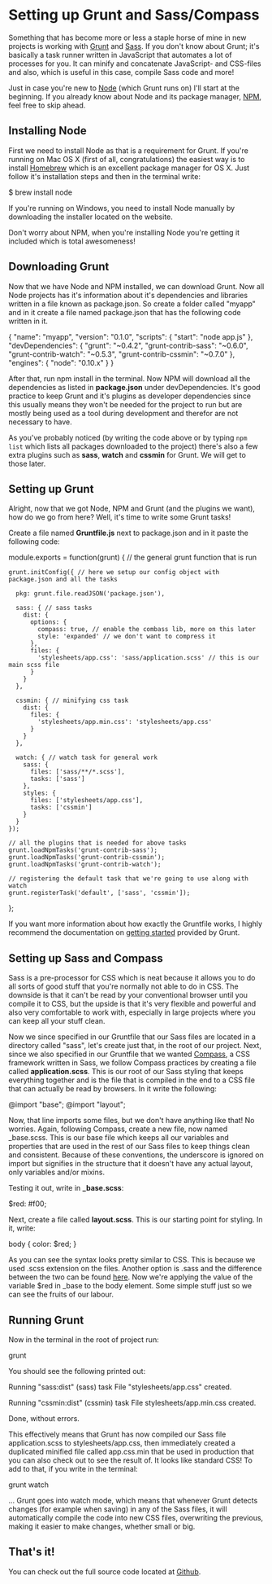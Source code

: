 # Setting up Grunt and Sass/Compass

Something that has become more or less a staple horse of mine in new projects is working with [Grunt](http://gruntjs.com/) and [Sass](http://sass-lang.com/). If you don't know about Grunt; it's basically a task runner written in JavaScript that automates a lot of processes for you. It can minify and concatenate JavaScript- and CSS-files and also, which is useful in this case, compile Sass code and more!

Just in case you're new to [Node](http://nodejs.org/) (which Grunt runs on) I'll start at the beginning. If you already know about Node and its package manager, [NPM](https://npmjs.org/), feel free to skip ahead.

## Installing Node

First we need to install Node as that is a requirement for Grunt. If you're running on Mac OS X (first of all, congratulations) the easiest way is to install [Homebrew](http://brew.sh/) which is an excellent package manager for OS X. Just follow it's installation steps and then in the terminal write:

  $ brew install node

If you're running on Windows, you need to install Node manually by downloading the installer located on the website.

Don't worry about NPM, when you're installing Node you're getting it included which is total awesomeness!

## Downloading Grunt

Now that we have Node and NPM installed, we can download Grunt. Now all Node projects has it's information about it's dependencies and libraries written in a file known as package.json.  So create a folder called "myapp" and in it create a file named package.json that has the following code written in it.

  {
    "name": "myapp",
    "version": "0.1.0",
    "scripts": {
      "start": "node app.js"
    },
    "devDependencies": {
      "grunt": "~0.4.2",
      "grunt-contrib-sass": "~0.6.0",
      "grunt-contrib-watch": "~0.5.3",
      "grunt-contrib-cssmin": "~0.7.0"
    },
    "engines": {
      "node": "0.10.x"
    }
  }

After that, run npm install in the terminal. Now NPM will download all the dependencies as listed in __package.json__ under devDependencies. It's good practice to keep Grunt and it's plugins as developer dependencies since this usually means they won't be needed for the project to run but are mostly being used as a tool during development and therefor are not necessary to have.

As you've probably noticed (by writing the code above or by typing `npm list` which lists all packages downloaded to the project) there's also a few extra plugins such as __sass__, __watch__ and __cssmin__ for Grunt. We will get to those later.

## Setting up Grunt

Alright, now that we got Node, NPM and Grunt (and the plugins we want), how do we go from here? Well, it's time to write some Grunt tasks!

Create a file named __Gruntfile.js__ next to package.json and in it paste the following code:

  module.exports = function(grunt) { // the general grunt function that is run

    grunt.initConfig({ // here we setup our config object with package.json and all the tasks

      pkg: grunt.file.readJSON('package.json'),

      sass: { // sass tasks
        dist: {
          options: {
            compass: true, // enable the combass lib, more on this later
            style: 'expanded' // we don't want to compress it
          },
          files: {
            'stylesheets/app.css': 'sass/application.scss' // this is our main scss file
          }
        }
      },

      cssmin: { // minifying css task
        dist: {
          files: {
            'stylesheets/app.min.css': 'stylesheets/app.css'
          }
        }
      },

      watch: { // watch task for general work
        sass: {
          files: ['sass/**/*.scss'],
          tasks: ['sass']
        },
        styles: {
          files: ['stylesheets/app.css'],
          tasks: ['cssmin']
        }
      }
    });

    // all the plugins that is needed for above tasks
    grunt.loadNpmTasks('grunt-contrib-sass');
    grunt.loadNpmTasks('grunt-contrib-cssmin');
    grunt.loadNpmTasks('grunt-contrib-watch');

    // registering the default task that we're going to use along with watch
    grunt.registerTask('default', ['sass', 'cssmin']);
  };

If you want more information about how exactly the Gruntfile works, I highly recommend the documentation on [getting started](http://gruntjs.com/getting-started) provided by Grunt.

## Setting up Sass and Compass

Sass is a pre-processor for CSS which is neat because it allows you to do all sorts of good stuff that you're normally not able to do in CSS. The downside is that it can't be read by your conventional browser until you compile it to CSS, but the upside is that it's very flexible and powerful and also very comfortable to work with, especially in large projects where you can keep all your stuff clean.

Now we since specified in our Gruntfile that our Sass files are located in a directory called "sass", let's create just that, in the root of our project. Next, since we also specified in our Gruntfile that we wanted [Compass](http://compass-style.org/), a CSS framework written in Sass, we follow Compass practices by creating a file called __application.scss__. This is our root of our Sass styling that keeps everything together and is the file that is compiled in the end to a CSS file that can actually be read by browsers. In it write the following:

  @import "base";
  @import "layout";

Now, that line imports some files, but we don't have anything like that! No worries. Again, following Compass, create a new file, now named _base.scss. This is our base file which keeps all our variables and properties that are used in the rest of our Sass files to keep things clean and consistent. Because of these conventions, the underscore is ignored on import but signifies in the structure that it doesn't have any actual layout, only variables and/or mixins.

Testing it out, write in **_base.scss**:

  $red: #f00;

Next, create a file called __layout.scss__. This is our starting point for styling. In it, write:

  body {
    color: $red;
  }

As you can see the syntax looks pretty similar to CSS. This is because we used .scss extension on the files. Another option is .sass and the difference between the two can be found [here](http://sass-lang.com/documentation/file.SASS_REFERENCE.html#syntax). Now we're applying the value of the variable $red in _base to the body element. Some simple stuff just so we can see the fruits of our labour.

## Running Grunt

Now in the terminal in the root of project run:

  grunt

You should see the following printed out:

  Running "sass:dist" (sass) task
  File "stylesheets/app.css" created.

  Running "cssmin:dist" (cssmin) task
  File stylesheets/app.min.css created.

  Done, without errors.

This effectively means that Grunt has now compiled our Sass file application.scss to stylesheets/app.css, then immediately created a duplicated minified file called app.css.min that be used in production that you can also check out to see the result of. It looks like standard CSS! To add to that, if you write in the terminal:

  grunt watch

... Grunt goes into watch mode, which means that whenever Grunt detects changes (for example when saving) in any of the Sass files, it will automatically compile the code into new CSS files, overwriting the previous, making it easier to make changes, whether small or big.

## That's it!

You can check out the full source code located at [Github](https://github.com/andolf/grunt-sass-example).